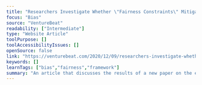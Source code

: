 ```yaml
---
title: "Researchers Investigate Whether \"Fairness Constraints\" Mitigate Bias in Algorithms"
focus: "Bias"
source: "VentureBeat"
readability: ["Intermediate"]
type: "Website Article"
toolPurpose: []
toolAccessibilityIssues: []
openSource: false
link: "https://venturebeat.com/2020/12/09/researchers-investigate-whether-fairness-constraints-mitigate-bias-in-algorithms/"
keywords: []
learnTags: ["bias","fairness","framework"]
summary: "An article that discusses the results of a new paper on the effectiveness of fairness constraints for alleviating bias against minority groups. "
---
```


